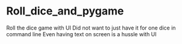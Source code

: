 # Roll_dice_and_pygame
Roll the dice game with UI
Did not want to just have it for one dice in command line
Even having text on screen is a hussle with UI 
